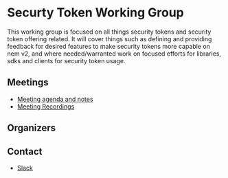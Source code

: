 # Securty Token Working Group

This working group is focused on all things security tokens and security token offering related. It will cover things such as defining and providing feedback for desired features to make security tokens more capable on nem v2, and where needed/warranted work on focused efforts for libraries, sdks and clients for security token usage.

## Meetings

  * [Meeting agenda and notes](https://docs.google.com/document/d/1zMDuuUqZCLgXpXDF3KoOaQLfSJdJHMUiFr24ezyTHhY/edit)
  * [Meeting Recordings](https://www.youtube.com/playlist?list=PLt3qygA9_hjAuN3BxLa8AqWsIOIuVvzuy)

## Organizers


## Contact
* [Slack](https://nem2.slack.com/messages/wg-sto)

